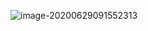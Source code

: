 ![image-20200629091552313](/Users/yisongmiao/yisong-website/progress-log/assets/image-20200629091552313.png)


